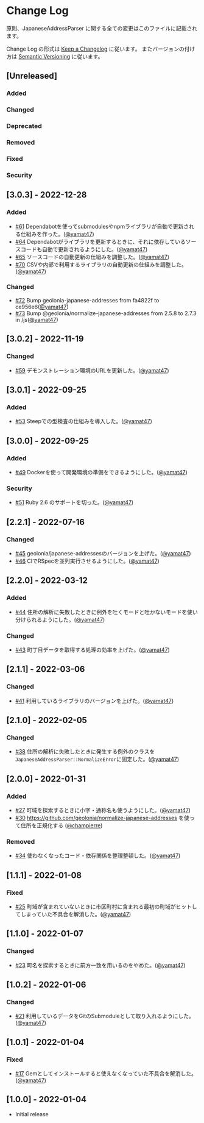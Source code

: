 # Change Log
原則、JapaneseAddressParser に関する全ての変更はこのファイルに記載されます。

Change Log の形式は [Keep a Changelog](http://keepachangelog.com/) に従います。
またバージョンの付け方は [Semantic Versioning](https://semver.org/) に従います。

## [Unreleased]
### Added

### Changed

### Deprecated

### Removed

### Fixed

### Security

## [3.0.3] - 2022-12-28
### Added

- [#61](https://github.com/yamat47/japanese_address_parser/pull/61) Dependabotを使ってsubmodulesやnpmライブラリが自動で更新される仕組みを作った。([@yamat47](https://github.com/yamat47))
- [#64](https://github.com/yamat47/japanese_address_parser/pull/64) Dependabotがライブラリを更新するときに、それに依存しているソースコードも自動で更新されるようにした。([@yamat47](https://github.com/yamat47))
- [#65](https://github.com/yamat47/japanese_address_parser/pull/65) ソースコードの自動更新の仕組みを調整した。([@yamat47](https://github.com/yamat47))
- [#70](https://github.com/yamat47/japanese_address_parser/pull/70) CSVや内部で利用するライブラリの自動更新の仕組みを調整した。([@yamat47](https://github.com/yamat47))

### Changed

- [#72](https://github.com/yamat47/japanese_address_parser/pull/72) Bump geolonia-japanese-addresses from fa4822f to ce956e6([@yamat47](https://github.com/yamat47))
- [#73](https://github.com/yamat47/japanese_address_parser/pull/73) Bump @geolonia/normalize-japanese-addresses from 2.5.8 to 2.7.3 in /js([@yamat47](https://github.com/yamat47))

## [3.0.2] - 2022-11-19
### Changed

- [#59](https://github.com/yamat47/japanese_address_parser/pull/59) デモンストレーション環境のURLを更新した。([@yamat47](https://github.com/yamat47))

## [3.0.1] - 2022-09-25
### Added

- [#53](https://github.com/yamat47/japanese_address_parser/pull/53) Steepでの型検査の仕組みを導入した。([@yamat47](https://github.com/yamat47))

## [3.0.0] - 2022-09-25
### Added

- [#49](https://github.com/yamat47/japanese_address_parser/pull/49) Dockerを使って開発環境の準備をできるようにした。([@yamat47](https://github.com/yamat47))

### Security

- [#51](https://github.com/yamat47/japanese_address_parser/pull/51) Ruby 2.6 のサポートを切った。([@yamat47](https://github.com/yamat47))

## [2.2.1] - 2022-07-16
### Changed

- [#45](https://github.com/yamat47/japanese_address_parser/pull/45) geolonia/japanese-addressesのバージョンを上げた。([@yamat47](https://github.com/yamat47))
- [#46](https://github.com/yamat47/japanese_address_parser/pull/46) CIでRSpecを並列実行させるようにした。([@yamat47](https://github.com/yamat47))

## [2.2.0] - 2022-03-12
### Added

- [#44](https://github.com/yamat47/japanese_address_parser/pull/44) 住所の解析に失敗したときに例外を吐くモードと吐かないモードを使い分けられるようにした。([@yamat47](https://github.com/yamat47))

### Changed

- [#43](https://github.com/yamat47/japanese_address_parser/pull/43) 町丁目データを取得する処理の効率を上げた。([@yamat47](https://github.com/yamat47))

## [2.1.1] - 2022-03-06
### Changed

- [#41](https://github.com/yamat47/japanese_address_parser/pull/41) 利用しているライブラリのバージョンを上げた。([@yamat47](https://github.com/yamat47))

## [2.1.0] - 2022-02-05
### Changed

- [#38](https://github.com/yamat47/japanese_address_parser/pull/38) 住所の解析に失敗したときに発生する例外のクラスを`JapaneseAddressParser::NormalizeError`に固定した。([@yamat47](https://github.com/yamat47))

## [2.0.0] - 2022-01-31
### Added

- [#27](https://github.com/yamat47/japanese_address_parser/pull/27) 町域を探索するときに小字・通称名も使うようにした。([@yamat47](https://github.com/yamat47))
- [#30](https://github.com/yamat47/japanese_address_parser/pull/30) https://github.com/geolonia/normalize-japanese-addresses を使って住所を正規化する ([@champierre](https://github.com/champierre))

### Removed

- [#34](https://github.com/yamat47/japanese_address_parser/pull/34) 使わなくなったコード・依存関係を整理整頓した。([@yamat47](https://github.com/yamat47))

## [1.1.1] - 2022-01-08

### Fixed

- [#25](https://github.com/yamat47/japanese_address_parser/pull/25) 町域が含まれていないときに市区町村に含まれる最初の町域がヒットしてしまっていた不具合を解消した。([@yamat47](https://github.com/yamat47))

## [1.1.0] - 2022-01-07

### Changed

- [#23](https://github.com/yamat47/japanese_address_parser/pull/23) 町名を探索するときに前方一致を用いるのをやめた。([@yamat47](https://github.com/yamat47))

## [1.0.2] - 2022-01-06

### Changed

- [#21](https://github.com/yamat47/japanese_address_parser/pull/21) 利用しているデータをGitのSubmoduleとして取り入れるようにした。([@yamat47](https://github.com/yamat47))

## [1.0.1] - 2022-01-04

### Fixed

- [#17](https://github.com/yamat47/japanese_address_parser/pull/17) Gemとしてインストールすると使えなくなっていた不具合を解消した。([@yamat47](https://github.com/yamat47))

## [1.0.0] - 2022-01-04

- Initial release

